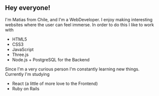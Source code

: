 ## Hey everyone!


 I'm Matias from Chile, and I'm a WebDeveloper. I enjoy making interesting websites where the user can feel immerse. In order to do this I like to work with
 
 - HTML5
 - CSS3
 - JavaScript
 - Three.js
 - Node.js + PostgreSQL for the Backend 
 
 Since I'm a very curious person I'm constantly learning new things. Currently I'm studying
 
 - React (a little of more love to the Frontend)
 - Ruby on Rails
 



